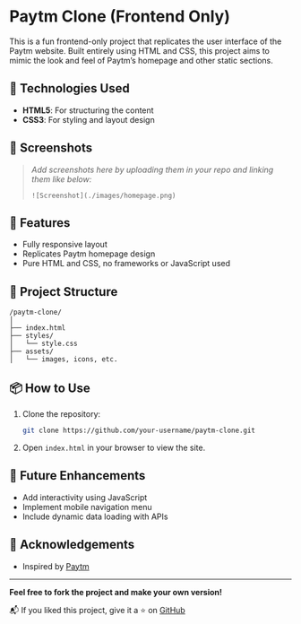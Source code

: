 # Paytm Clone (Frontend Only)

This is a fun frontend-only project that replicates the user interface of the Paytm website. Built entirely using HTML and CSS, this project aims to mimic the look and feel of Paytm’s homepage and other static sections.

## 🧰 Technologies Used

* **HTML5**: For structuring the content
* **CSS3**: For styling and layout design

## 📸 Screenshots

> *Add screenshots here by uploading them in your repo and linking them like below:*
>
> `![Screenshot](./images/homepage.png)`

## 🚀 Features

* Fully responsive layout
* Replicates Paytm homepage design
* Pure HTML and CSS, no frameworks or JavaScript used

## 📁 Project Structure

```
/paytm-clone/
│
├── index.html
├── styles/
│   └── style.css
├── assets/
│   └── images, icons, etc.
```

## 📦 How to Use

1. Clone the repository:

   ```bash
   git clone https://github.com/your-username/paytm-clone.git
   ```
2. Open `index.html` in your browser to view the site.

## 🎯 Future Enhancements

* Add interactivity using JavaScript
* Implement mobile navigation menu
* Include dynamic data loading with APIs

## 🙌 Acknowledgements

* Inspired by [Paytm](https://www.paytm.com)

---

**Feel free to fork the project and make your own version!**

📬 If you liked this project, give it a ⭐ on [GitHub](https://github.com/vinodkumarnaik-dev/Paytm-clone-project)
